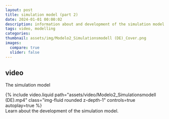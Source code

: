 ```yaml
---
layout: post
title: simulation model (part 2)
date: 2024-01-01 00:00:02
description: information about and development of the simulation model (German)
tags: video, modelling
categories:
thumbnail: assets/img/Modelo2_Simulationsmodell (DE)_Cover.png
images:
  compare: true
  slider: false
---
```


## video

The simulation model

<div class="row mt-3">
    <div class="col-sm mt-3 mt-md-0">
        {% include video.liquid path="assets/video/Modelo2_Simulationsmodell (DE).mp4" class="img-fluid rounded z-depth-1" controls=true autoplay=true %}
    </div>
</div>
<div class="caption">
    Learn about the development of the simulation model.
</div>

<!-- 
It does also support embedding videos from different sources. Here are some examples:

<div class="row mt-3">
    <div class="col-sm mt-3 mt-md-0">
        {% include video.liquid path="https://www.youtube.com/embed/jNQXAC9IVRw" class="img-fluid rounded z-depth-1" %}
    </div>
    <div class="col-sm mt-3 mt-md-0">
        {% include video.liquid path="https://player.vimeo.com/video/524933864?h=1ac4fd9fb4&title=0&byline=0&portrait=0" class="img-fluid rounded z-depth-1" %}
    </div>
</div> -->
